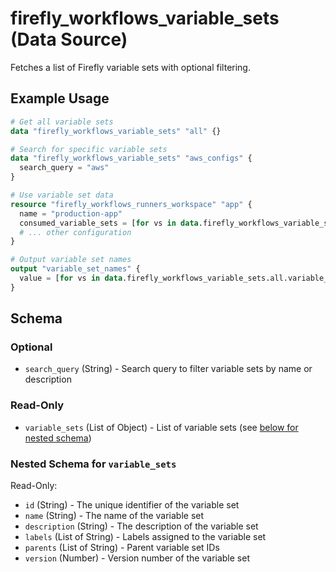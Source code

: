 # firefly_workflows_variable_sets (Data Source)

Fetches a list of Firefly variable sets with optional filtering.

## Example Usage

```terraform
# Get all variable sets
data "firefly_workflows_variable_sets" "all" {}

# Search for specific variable sets
data "firefly_workflows_variable_sets" "aws_configs" {
  search_query = "aws"
}

# Use variable set data
resource "firefly_workflows_runners_workspace" "app" {
  name = "production-app"
  consumed_variable_sets = [for vs in data.firefly_workflows_variable_sets.aws_configs.variable_sets : vs.id]
  # ... other configuration
}

# Output variable set names
output "variable_set_names" {
  value = [for vs in data.firefly_workflows_variable_sets.all.variable_sets : vs.name]
}
```

## Schema

### Optional

- `search_query` (String) - Search query to filter variable sets by name or description

### Read-Only

- `variable_sets` (List of Object) - List of variable sets (see [below for nested schema](#nestedatt--variable_sets))

<a id="nestedatt--variable_sets"></a>
### Nested Schema for `variable_sets`

Read-Only:

- `id` (String) - The unique identifier of the variable set
- `name` (String) - The name of the variable set
- `description` (String) - The description of the variable set
- `labels` (List of String) - Labels assigned to the variable set
- `parents` (List of String) - Parent variable set IDs
- `version` (Number) - Version number of the variable set